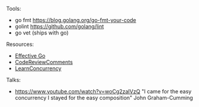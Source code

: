 Tools:
- go fmt https://blog.golang.org/go-fmt-your-code
- golint https://github.com/golang/lint
- go vet (ships with go)

Resources:
- [Effective Go](https://golang.org/doc/effective_go.html)
- [CodeReviewComments](https://github.com/golang/go/wiki/CodeReviewComments)
- [LearnConcurrency](https://github.com/golang/go/wiki/LearnConcurrency)

Talks:
- https://www.youtube.com/watch?v=woCg2zaIVzQ
  "I came for the easy concurrency I stayed for the easy composition"
  John Graham-Cumming
